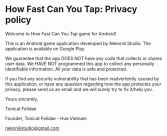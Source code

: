# How Fast Can You Tap: Privacy policy
Welcome to How Fast Can You Tap game for Android!

This is an Android game application developed by Nekoniii Studio. The application is available on Google Play.

We guarantee that the app DOES NOT have any code that collects or shares user data. We HAVE NOT programmed this app to collect any personally identifiable information. All your data is safe and protected.

If you find any security vulnerability that has been inadvertently caused by this application, or have any question regarding how the app protectes your privacy, please send us an email and we will surely try to fix it/help you.

Yours sincerely,

Tonicat Felidae

Founder, Tonicat Felidae - Hue Vietnam

nekoniiistudio@gmail.com
